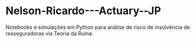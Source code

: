 # Nelson-Ricardo---Actuary--JP
Notebooks e simulações em Python para análise de risco de insolvência de resseguradoras via Teoria da Ruína.
